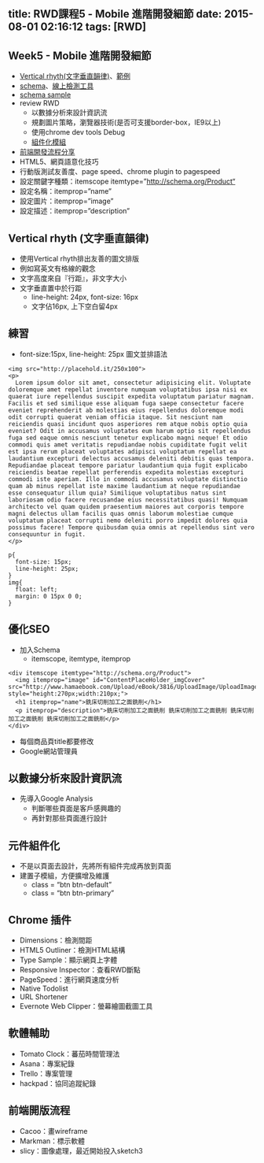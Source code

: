 title: RWD課程5 - Mobile 進階開發細節
date: 2015-08-01 02:16:12
tags: [RWD]
---

## Week5 - Mobile 進階開發細節
- [Vertical rhyth(文字垂直韻律)](http://www.slideshare.net/sfismy/vertical-rhythm)、[範例](http://codepen.io/liao/pen/pHyhg)
- [schema](https://schema.org)、[線上檢測工具](https://developers.google.com/structured-data/testing-tool/)
- [schema sample](http://codepen.io/liao/pen/waaamx?editors=101)
- review RWD
    - 以數據分析來設計資訊流
    - 規劃圖片策略，瀏覽器技術(是否可支援border-box，IE9以上)
    - 使用chrome dev tools Debug
    - [組件化模組](https://myerstone.hackpad.com/W-home-style-gec9DKCX8H3)
- [前端開發流程分享](https://docs.google.com/presentation/d/10h6iyl3o4TL_bZToHDC9If0wTz4MetZVLfXawXGkoBg/edit?pli=1#slide=id.p12)
- HTML5、網頁語意化技巧
- 行動版測試友善度、page speed、chrome plugin to pagespeed
- 設定關鍵字種類：itemscope itemtype=”http://schema.org/Product“
- 設定名稱：itemprop=”name”
- 設定圖片：itemprop=”image”
- 設定描述：itemprop=”description”

<!-- more -->

## Vertical rhyth (文字垂直韻律)
- 使用Vertical rhyth排出友善的圖文排版
- 例如寫英文有格線的觀念
- 文字高度來自『行距』，非文字大小
- 文字垂直置中於行距
    - line-height: 24px, font-size: 16px
    - 文字佔16px, 上下空白留4px

## 練習
- font-size:15px, line-height: 25px 圖文並排語法

```
<img src="http://placehold.it/250x100">
<p>
  Lorem ipsum dolor sit amet, consectetur adipisicing elit. Voluptate doloremque amet repellat inventore numquam voluptatibus ipsa nisi ex quaerat iure repellendus suscipit expedita voluptatum pariatur magnam. Facilis et sed similique esse aliquam fuga saepe consectetur facere eveniet reprehenderit ab molestias eius repellendus doloremque modi odit corrupti quaerat veniam officia itaque. Sit nesciunt nam reiciendis quasi incidunt quos asperiores rem atque nobis optio quia eveniet? Odit in accusamus voluptates eum harum optio sit repellendus fuga sed eaque omnis nesciunt tenetur explicabo magni neque! Et odio commodi quis amet veritatis repudiandae nobis cupiditate fugit velit est ipsa rerum placeat voluptates adipisci voluptatum repellat ea laudantium excepturi delectus accusamus deleniti debitis quas tempora. Repudiandae placeat tempore pariatur laudantium quia fugit explicabo reiciendis beatae repellat perferendis expedita molestias excepturi commodi iste aperiam. Illo in commodi accusamus voluptate distinctio quam ab minus repellat iste maxime laudantium at neque repudiandae esse consequatur illum quia? Similique voluptatibus natus sint laboriosam odio facere recusandae eius necessitatibus quasi! Numquam architecto vel quam quidem praesentium maiores aut corporis tempore magni delectus ullam facilis quas omnis laborum molestiae cumque voluptatum placeat corrupti nemo deleniti porro impedit dolores quia possimus facere! Tempore quibusdam quia omnis at repellendus sint vero consequuntur in fugit.
</p>
```

```
p{
  font-size: 15px;
  line-height: 25px;
}
img{
  float: left;
  margin: 0 15px 0 0;
}
```

## 優化SEO
- 加入Schema
    - itemscope, itemtype, itemprop

```
<div itemscope itemtype="http://schema.org/Product">
  <img itemprop="image" id="ContentPlaceHolder_imgCover" src="http://www.hamaebook.com/Upload/eBook/3816/UploadImage/UploadImage.jpg" style="height:270px;width:210px;">
  <h1 itemprop="name">銑床切削加工之面銑削</h1>
  <p itemprop="description">銑床切削加工之面銑削 銑床切削加工之面銑削 銑床切削加工之面銑削 銑床切削加工之面銑削</p>
</div>
```

- 每個商品頁title都要修改
- Google網站管理員

## 以數據分析來設計資訊流
- 先導入Google Analysis
    - 判斷哪些頁面是客戶感興趣的
    - 再針對那些頁面進行設計

## 元件組件化    
- 不是以頁面去設計，先將所有組件完成再放到頁面
- 建置子模組，方便擴增及維護
    - class = “btn btn-default”
    - class = “btn btn-primary”

## Chrome 插件
- Dimensions：檢測間距
- HTML5 Outliner：檢測HTML結構
- Type Sample：顯示網頁上字體
- Responsive Inspector：查看RWD斷點
- PageSpeed：進行網頁速度分析
- Native Todolist
- URL Shortener
- Evernote Web Clipper：螢幕繪圖截圖工具

## 軟體輔助
- Tomato Clock：蕃茄時間管理法
- Asana：專案紀錄
- Trello：專案管理
- hackpad：協同追蹤紀錄

## 前端開版流程
- Cacoo：畫wireframe
- Markman：標示軟體
- slicy：圖像處理，最近開始投入sketch3
